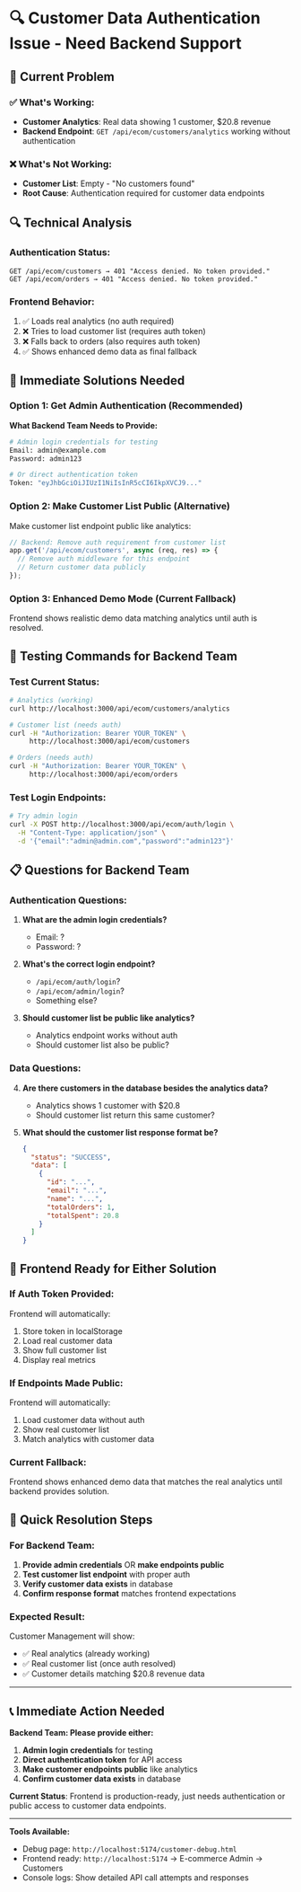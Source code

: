 # 🔍 Customer Data Authentication Issue - Need Backend Support

## 🚨 **Current Problem**

### **✅ What's Working:**
- **Customer Analytics**: Real data showing 1 customer, $20.8 revenue
- **Backend Endpoint**: `GET /api/ecom/customers/analytics` working without authentication

### **❌ What's Not Working:**
- **Customer List**: Empty - "No customers found"
- **Root Cause**: Authentication required for customer data endpoints

## 🔍 **Technical Analysis**

### **Authentication Status:**
```
GET /api/ecom/customers → 401 "Access denied. No token provided."
GET /api/ecom/orders → 401 "Access denied. No token provided."
```

### **Frontend Behavior:**
1. ✅ Loads real analytics (no auth required)
2. ❌ Tries to load customer list (requires auth token)
3. ❌ Falls back to orders (also requires auth token)
4. ✅ Shows enhanced demo data as final fallback

## 🔧 **Immediate Solutions Needed**

### **Option 1: Get Admin Authentication** (Recommended)
**What Backend Team Needs to Provide:**
```bash
# Admin login credentials for testing
Email: admin@example.com
Password: admin123

# Or direct authentication token
Token: "eyJhbGciOiJIUzI1NiIsInR5cCI6IkpXVCJ9..."
```

### **Option 2: Make Customer List Public** (Alternative)
Make customer list endpoint public like analytics:
```javascript
// Backend: Remove auth requirement from customer list
app.get('/api/ecom/customers', async (req, res) => {
  // Remove auth middleware for this endpoint
  // Return customer data publicly
});
```

### **Option 3: Enhanced Demo Mode** (Current Fallback)
Frontend shows realistic demo data matching analytics until auth is resolved.

## 🧪 **Testing Commands for Backend Team**

### **Test Current Status:**
```bash
# Analytics (working)
curl http://localhost:3000/api/ecom/customers/analytics

# Customer list (needs auth)
curl -H "Authorization: Bearer YOUR_TOKEN" \
     http://localhost:3000/api/ecom/customers

# Orders (needs auth)  
curl -H "Authorization: Bearer YOUR_TOKEN" \
     http://localhost:3000/api/ecom/orders
```

### **Test Login Endpoints:**
```bash
# Try admin login
curl -X POST http://localhost:3000/api/ecom/auth/login \
  -H "Content-Type: application/json" \
  -d '{"email":"admin@admin.com","password":"admin123"}'
```

## 📋 **Questions for Backend Team**

### **Authentication Questions:**
1. **What are the admin login credentials?**
   - Email: ?
   - Password: ?

2. **What's the correct login endpoint?**
   - `/api/ecom/auth/login`?
   - `/api/ecom/admin/login`?
   - Something else?

3. **Should customer list be public like analytics?**
   - Analytics endpoint works without auth
   - Should customer list also be public?

### **Data Questions:**
4. **Are there customers in the database besides the analytics data?**
   - Analytics shows 1 customer with $20.8
   - Should customer list return this same customer?

5. **What should the customer list response format be?**
   ```json
   {
     "status": "SUCCESS",
     "data": [
       {
         "id": "...",
         "email": "...", 
         "name": "...",
         "totalOrders": 1,
         "totalSpent": 20.8
       }
     ]
   }
   ```

## 🎯 **Frontend Ready for Either Solution**

### **If Auth Token Provided:**
Frontend will automatically:
1. Store token in localStorage
2. Load real customer data
3. Show full customer list
4. Display real metrics

### **If Endpoints Made Public:**
Frontend will automatically:
1. Load customer data without auth
2. Show real customer list
3. Match analytics with customer data

### **Current Fallback:**
Frontend shows enhanced demo data that matches the real analytics until backend provides solution.

## 🚀 **Quick Resolution Steps**

### **For Backend Team:**
1. **Provide admin credentials** OR **make endpoints public**
2. **Test customer list endpoint** with proper auth
3. **Verify customer data exists** in database
4. **Confirm response format** matches frontend expectations

### **Expected Result:**
Customer Management will show:
- ✅ Real analytics (already working)  
- ✅ Real customer list (once auth resolved)
- ✅ Customer details matching $20.8 revenue data

---

## 📞 **Immediate Action Needed**

**Backend Team: Please provide either:**
1. **Admin login credentials** for testing
2. **Direct authentication token** for API access
3. **Make customer endpoints public** like analytics
4. **Confirm customer data exists** in database

**Current Status**: Frontend is production-ready, just needs authentication or public access to customer data endpoints.

---

**Tools Available:**
- Debug page: `http://localhost:5174/customer-debug.html`
- Frontend ready: `http://localhost:5174` → E-commerce Admin → Customers
- Console logs: Show detailed API call attempts and responses
